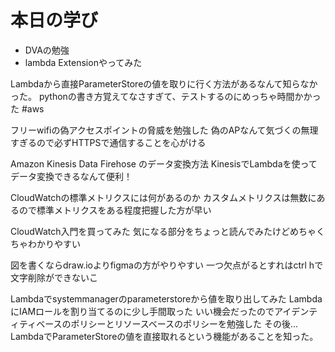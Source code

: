 # 本日の学び
- DVAの勉強
- lambda Extensionやってみた

Lambdaから直接ParameterStoreの値を取りに行く方法があるなんて知らなかった。
pythonの書き方覚えてなさすぎて、テストするのにめっちゃ時間かかった
#aws 

フリーwifiの偽アクセスポイントの脅威を勉強した
偽のAPなんて気づくの無理すぎるので必ずHTTPSで通信することを心がける

Amazon Kinesis Data Firehose のデータ変換方法
KinesisでLambdaを使ってデータ変換できるなんて便利！

CloudWatchの標準メトリクスには何があるのか
カスタムメトリクスは無数にあるので標準メトリクスをある程度把握した方が早い

CloudWatch入門を買ってみた
気になる部分をちょっと読んでみたけどめちゃくちゃわかりやすい

図を書くならdraw.ioよりfigmaの方がやりやすい
一つ欠点がるとすれはctrl hで文字削除ができないこ

Lambdaでsystemmanagerのparameterstoreから値を取り出してみた
LambdaにIAMロールを割り当てるのに少し手間取った
いい機会だったのでアイデンティティベースのポリシーとリソースベースのポリシーを勉強した
その後... LambdaでParameterStoreの値を直接取れるという機能があることを知った。

